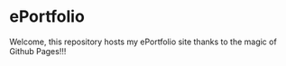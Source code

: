 # ePortfolio
Welcome, this repository hosts my ePortfolio site thanks to the magic of Github Pages!!!
